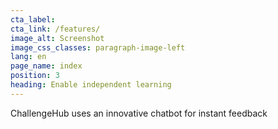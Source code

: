 ```yaml
---
cta_label:
cta_link: /features/
image_alt: Screenshot
image_css_classes: paragraph-image-left
lang: en
page_name: index
position: 3
heading: Enable independent learning
---
```


ChallengeHub uses an innovative chatbot for instant feedback
